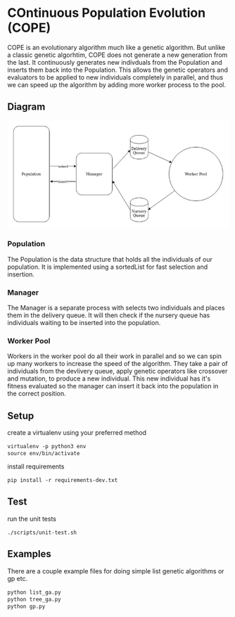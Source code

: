 # COntinuous Population Evolution (COPE)

COPE is an evolutionary algorithm much like a genetic algorithm. But unlike a classic
genetic algorhtim, COPE does not generate a new generation from the last. It continuously
generates new indivduals from the Population and inserts them back into the Population. 
This allows the genetic operators and evaluators to be applied to new
individuals completely in parallel, and thus we can speed up the algorithm by adding
more worker process to the pool.

## Diagram

![Cope Diagram](/docs/cope.jpg)

### Population

The Population is the data structure that holds all the individuals
of our population. It is implemented using a sortedList for fast
selection and insertion.

### Manager

The Manager is a separate process with selects two individuals and places them
in the delivery queue. It will then check if the nursery queue has individuals
waiting to be inserted into the population.

### Worker Pool

Workers in the worker pool do all their work in parallel and so we can spin up
many workers to increase the speed of the algorithm. They take a pair of individuals
from the devlivery queue, apply genetic operators like crossover and mutation, to produce
a new individual. This new individual has it's fitness evaluated so the manager
can insert it back into the population in the correct position.

## Setup

create a virtualenv using your preferred method

```
virtualenv -p python3 env
source env/bin/activate
```

install requirements

```
pip install -r requirements-dev.txt
```

## Test

run the unit tests

```
./scripts/unit-test.sh
```

## Examples

There are a couple example files for doing simple list genetic algorithms or gp etc.

```
python list_ga.py
python tree_ga.py
python gp.py
```